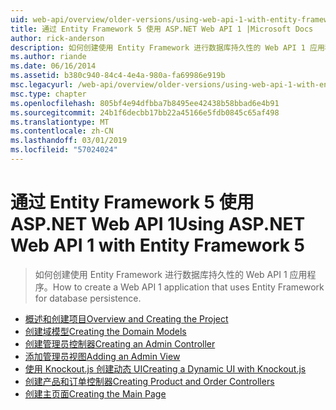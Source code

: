 ```yaml
---
uid: web-api/overview/older-versions/using-web-api-1-with-entity-framework-5/index
title: 通过 Entity Framework 5 使用 ASP.NET Web API 1 |Microsoft Docs
author: rick-anderson
description: 如何创建使用 Entity Framework 进行数据库持久性的 Web API 1 应用程序。
ms.author: riande
ms.date: 06/16/2014
ms.assetid: b380c940-84c4-4e4a-980a-fa69986e919b
msc.legacyurl: /web-api/overview/older-versions/using-web-api-1-with-entity-framework-5
msc.type: chapter
ms.openlocfilehash: 805bf4e94dfbba7b8495ee42438b58bbad6e4b91
ms.sourcegitcommit: 24b1f6decbb17bb22a45166e5fdb0845c65af498
ms.translationtype: MT
ms.contentlocale: zh-CN
ms.lasthandoff: 03/01/2019
ms.locfileid: "57024024"
---
```

<a name="using-aspnet-web-api-1-with-entity-framework-5"></a><span data-ttu-id="01d47-103">通过 Entity Framework 5 使用 ASP.NET Web API 1</span><span class="sxs-lookup"><span data-stu-id="01d47-103">Using ASP.NET Web API 1 with Entity Framework 5</span></span>
====================
> <span data-ttu-id="01d47-104">如何创建使用 Entity Framework 进行数据库持久性的 Web API 1 应用程序。</span><span class="sxs-lookup"><span data-stu-id="01d47-104">How to create a Web API 1 application that uses Entity Framework for database persistence.</span></span>


- [<span data-ttu-id="01d47-105">概述和创建项目</span><span class="sxs-lookup"><span data-stu-id="01d47-105">Overview and Creating the Project</span></span>](using-web-api-with-entity-framework-part-1.md)
- [<span data-ttu-id="01d47-106">创建域模型</span><span class="sxs-lookup"><span data-stu-id="01d47-106">Creating the Domain Models</span></span>](using-web-api-with-entity-framework-part-2.md)
- [<span data-ttu-id="01d47-107">创建管理员控制器</span><span class="sxs-lookup"><span data-stu-id="01d47-107">Creating an Admin Controller</span></span>](using-web-api-with-entity-framework-part-3.md)
- [<span data-ttu-id="01d47-108">添加管理员视图</span><span class="sxs-lookup"><span data-stu-id="01d47-108">Adding an Admin View</span></span>](using-web-api-with-entity-framework-part-4.md)
- [<span data-ttu-id="01d47-109">使用 Knockout.js 创建动态 UI</span><span class="sxs-lookup"><span data-stu-id="01d47-109">Creating a Dynamic UI with Knockout.js</span></span>](using-web-api-with-entity-framework-part-5.md)
- [<span data-ttu-id="01d47-110">创建产品和订单控制器</span><span class="sxs-lookup"><span data-stu-id="01d47-110">Creating Product and Order Controllers</span></span>](using-web-api-with-entity-framework-part-6.md)
- [<span data-ttu-id="01d47-111">创建主页面</span><span class="sxs-lookup"><span data-stu-id="01d47-111">Creating the Main Page</span></span>](using-web-api-with-entity-framework-part-7.md)
